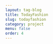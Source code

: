 ```yaml
---
layout: tag-blog
title: TodayFashion
slug: todayfashion
category: project
menu: false
order: 4
---
```

